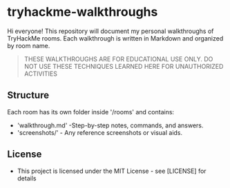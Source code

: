 # tryhackme-walkthroughs
Hi everyone! This repository will document my personal walkthroughs of TryHackMe rooms. Each walkthrough is written in Markdown and organized by room name.
> THESE WALKTHROUGHS ARE FOR EDUCATIONAL USE ONLY. DO NOT USE THESE TECHNIQUES LEARNED HERE FOR UNAUTHORIZED ACTIVITIES
## Structure
Each room has its own folder inside '/rooms' and contains:
- 'walkthrough.md' -Step-by-step notes, commands, and answers.
-  'screenshots/' - Any reference screenshots or visual aids.
## License
-  This project is licensed under the MIT License - see [LICENSE] for details
